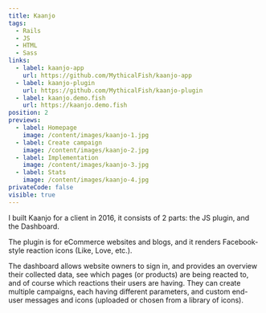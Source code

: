 ```yaml
---
title: Kaanjo
tags:
  - Rails
  - JS
  - HTML
  - Sass
links:
  - label: kaanjo-app
    url: https://github.com/MythicalFish/kaanjo-app
  - label: kaanjo-plugin
    url: https://github.com/MythicalFish/kaanjo-plugin
  - label: kaanjo.demo.fish
    url: https://kaanjo.demo.fish
position: 2
previews:
  - label: Homepage
    image: /content/images/kaanjo-1.jpg
  - label: Create campaign
    image: /content/images/kaanjo-2.jpg
  - label: Implementation
    image: /content/images/kaanjo-3.jpg
  - label: Stats
    image: /content/images/kaanjo-4.jpg
privateCode: false
visible: true
---
```

I built Kaanjo for a client in 2016, it consists of 2 parts: the JS plugin, and the Dashboard. 

The plugin is for eCommerce websites and blogs, and it renders Facebook-style reaction icons (Like, Love, etc.).

The dashboard allows website owners to sign in, and provides an overview their collected data, see which pages (or products) are being reacted to, and of course which reactions their users are having. They can create multiple campaigns, each having different parameters, and custom end-user messages and icons (uploaded or chosen from a library of icons).

